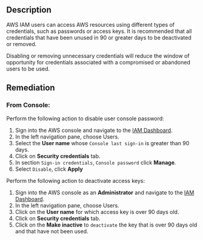 ## Description

AWS IAM users can access AWS resources using different types of credentials, such as passwords or access keys. It is recommended that all credentials that have been unused in 90 or greater days to be deactivated or removed.

Disabling or removing unnecessary credentials will reduce the window of opportunity for credentials associated with a compromised or abandoned users to be used.

## Remediation

### From Console:

Perform the following action to disable user console password:

1. Sign into the AWS console and navigate to the [IAM Dashboard](https://console.aws.amazon.com/iam/home#/home).
2. In the left navigation pane, choose Users.
3. Select the **User name** whose `Console last sign-in` is greater than 90 days.
4. Click on **Security credentials** tab.
5. In section `Sign-in credentials`, `Console password` click **Manage**.
6. Select `Disable`, click **Apply**

Perform the following action to deactivate access keys:

1. Sign into the AWS console as an **Administrator** and navigate to the [IAM Dashboard](https://console.aws.amazon.com/iam/home#/home).
2. In the left navigation pane, choose Users.
3. Click on the **User name** for which access key is over 90 days old.
4. Click on **Security credentials** tab.
5. Click on the **Make inactive** to `deactivate` the key that is over 90 days old and that have not been used.
